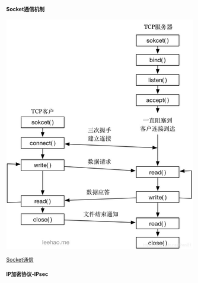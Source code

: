 #### Socket通信机制
![avartar](./pic/socket.jpeg)

[Socket通信](https://blog.csdn.net/lihao21/article/details/64624796)

#### IP加密协议-IPsec
